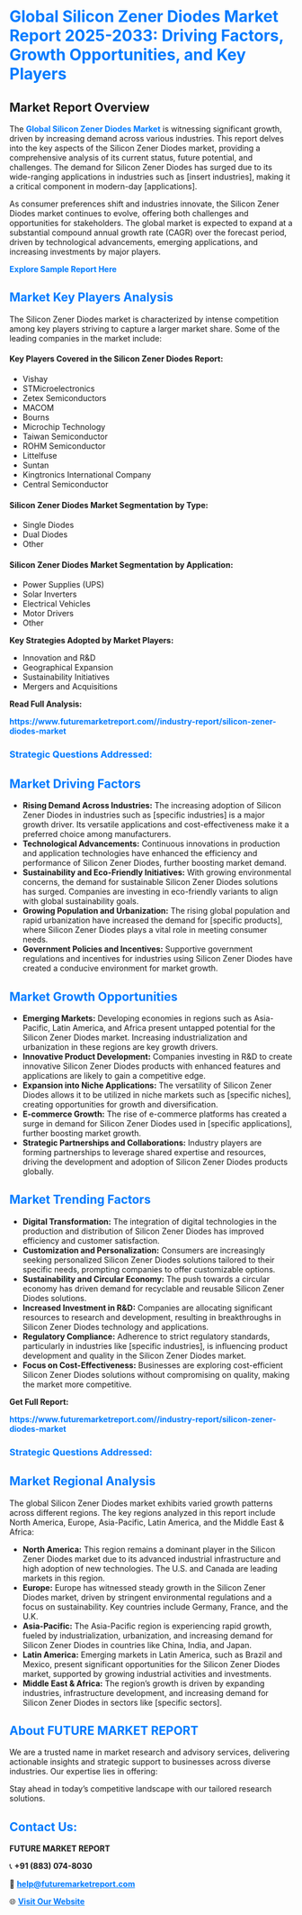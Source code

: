 <h1 style="color: #007BFF;">Global Silicon Zener Diodes Market Report 2025-2033: Driving Factors, Growth Opportunities, and Key Players</h1>

<section id="overview">
<h2>Market Report Overview</h2>
<p>The <a href="https://www.futuremarketreport.com//industry-report/silicon-zener-diodes-market" style="color: #007BFF; text-decoration: none;"><strong>Global Silicon Zener Diodes Market</strong></a> is witnessing significant growth, driven by increasing demand across various industries. This report delves into the key aspects of the Silicon Zener Diodes market, providing a comprehensive analysis of its current status, future potential, and challenges. The demand for Silicon Zener Diodes has surged due to its wide-ranging applications in industries such as [insert industries], making it a critical component in modern-day [applications].</p>
<p>As consumer preferences shift and industries innovate, the Silicon Zener Diodes market continues to evolve, offering both challenges and opportunities for stakeholders. The global market is expected to expand at a substantial compound annual growth rate (CAGR) over the forecast period, driven by technological advancements, emerging applications, and increasing investments by major players.</p>
</section>

<section id="overview">
<p><a href="https://www.futuremarketreport.com//request-sample/reportId=81948" style="color: #007BFF; text-decoration: none;"><strong>Explore Sample Report Here</strong></a></p>
</section>

<section id="key-players">
<h2 style="color: #007BFF;">Market Key Players Analysis</h2>
<p>The Silicon Zener Diodes market is characterized by intense competition among key players striving to capture a larger market share. Some of the leading companies in the market include:</p>
<h4>Key Players Covered in the Silicon Zener Diodes Report:</h4>
<ul><li>Vishay</li><li>STMicroelectronics</li><li>Zetex Semiconductors</li><li>MACOM</li><li>Bourns</li><li>Microchip Technology</li><li>Taiwan Semiconductor</li><li>ROHM Semiconductor</li><li>Littelfuse</li><li>Suntan</li><li>Kingtronics International Company</li><li>Central Semiconductor</li></ul>
<h4>Silicon Zener Diodes Market Segmentation by Type:</h4>
<ul><li>Single Diodes</li><li>Dual Diodes</li><li>Other</li></ul>

<h4>Silicon Zener Diodes Market Segmentation by Application:</h4>
<ul><li>Power Supplies (UPS)</li><li>Solar Inverters</li><li>Electrical Vehicles</li><li>Motor Drivers</li><li>Other</li></ul>
<p><strong>Key Strategies Adopted by Market Players:</strong></p>
<ul>
<li>Innovation and R&D</li>
<li>Geographical Expansion</li>
<li>Sustainability Initiatives</li>
<li>Mergers and Acquisitions</li>
</ul>
</section>

<section>
<p><strong>Read Full Analysis: </strong></p><a href="https://www.futuremarketreport.com//industry-report/silicon-zener-diodes-market" style="color: #007BFF; text-decoration: none;"><strong>https://www.futuremarketreport.com//industry-report/silicon-zener-diodes-market</strong></a>
<h3 style="color: #007BFF;">Strategic Questions Addressed:</h3>
</section>

<section id="driving-factors">
<h2 style="color: #007BFF;">Market Driving Factors</h2>
<ul>
<li><strong>Rising Demand Across Industries:</strong> The increasing adoption of Silicon Zener Diodes in industries such as [specific industries] is a major growth driver. Its versatile applications and cost-effectiveness make it a preferred choice among manufacturers.</li>
<li><strong>Technological Advancements:</strong> Continuous innovations in production and application technologies have enhanced the efficiency and performance of Silicon Zener Diodes, further boosting market demand.</li>
<li><strong>Sustainability and Eco-Friendly Initiatives:</strong> With growing environmental concerns, the demand for sustainable Silicon Zener Diodes solutions has surged. Companies are investing in eco-friendly variants to align with global sustainability goals.</li>
<li><strong>Growing Population and Urbanization:</strong> The rising global population and rapid urbanization have increased the demand for [specific products], where Silicon Zener Diodes plays a vital role in meeting consumer needs.</li>
<li><strong>Government Policies and Incentives:</strong> Supportive government regulations and incentives for industries using Silicon Zener Diodes have created a conducive environment for market growth.</li>
</ul>
</section>

<section id="growth-opportunities">
<h2 style="color: #007BFF;">Market Growth Opportunities</h2>
<ul>
<li><strong>Emerging Markets:</strong> Developing economies in regions such as Asia-Pacific, Latin America, and Africa present untapped potential for the Silicon Zener Diodes market. Increasing industrialization and urbanization in these regions are key growth drivers.</li>
<li><strong>Innovative Product Development:</strong> Companies investing in R&D to create innovative Silicon Zener Diodes products with enhanced features and applications are likely to gain a competitive edge.</li>
<li><strong>Expansion into Niche Applications:</strong> The versatility of Silicon Zener Diodes allows it to be utilized in niche markets such as [specific niches], creating opportunities for growth and diversification.</li>
<li><strong>E-commerce Growth:</strong> The rise of e-commerce platforms has created a surge in demand for Silicon Zener Diodes used in [specific applications], further boosting market growth.</li>
<li><strong>Strategic Partnerships and Collaborations:</strong> Industry players are forming partnerships to leverage shared expertise and resources, driving the development and adoption of Silicon Zener Diodes products globally.</li>
</ul>
</section>

<section id="trending-factors">
<h2 style="color: #007BFF;">Market Trending Factors</h2>
<ul>
<li><strong>Digital Transformation:</strong> The integration of digital technologies in the production and distribution of Silicon Zener Diodes has improved efficiency and customer satisfaction.</li>
<li><strong>Customization and Personalization:</strong> Consumers are increasingly seeking personalized Silicon Zener Diodes solutions tailored to their specific needs, prompting companies to offer customizable options.</li>
<li><strong>Sustainability and Circular Economy:</strong> The push towards a circular economy has driven demand for recyclable and reusable Silicon Zener Diodes solutions.</li>
<li><strong>Increased Investment in R&D:</strong> Companies are allocating significant resources to research and development, resulting in breakthroughs in Silicon Zener Diodes technology and applications.</li>
<li><strong>Regulatory Compliance:</strong> Adherence to strict regulatory standards, particularly in industries like [specific industries], is influencing product development and quality in the Silicon Zener Diodes market.</li>
<li><strong>Focus on Cost-Effectiveness:</strong> Businesses are exploring cost-efficient Silicon Zener Diodes solutions without compromising on quality, making the market more competitive.</li>
</ul>
</section>

<section>
<p><strong>Get Full Report: </strong></p><a href="https://www.futuremarketreport.com//industry-report/silicon-zener-diodes-market" style="color: #007BFF; text-decoration: none;"><strong>https://www.futuremarketreport.com//industry-report/silicon-zener-diodes-market</strong></a>
<h3 style="color: #007BFF;">Strategic Questions Addressed:</h3>
</section>


<section id="regional-analysis">
<h2 style="color: #007BFF;">Market Regional Analysis</h2>
<p>The global Silicon Zener Diodes market exhibits varied growth patterns across different regions. The key regions analyzed in this report include North America, Europe, Asia-Pacific, Latin America, and the Middle East & Africa:</p>
<ul>
<li><strong>North America:</strong> This region remains a dominant player in the Silicon Zener Diodes market due to its advanced industrial infrastructure and high adoption of new technologies. The U.S. and Canada are leading markets in this region.</li>
<li><strong>Europe:</strong> Europe has witnessed steady growth in the Silicon Zener Diodes market, driven by stringent environmental regulations and a focus on sustainability. Key countries include Germany, France, and the U.K.</li>
<li><strong>Asia-Pacific:</strong> The Asia-Pacific region is experiencing rapid growth, fueled by industrialization, urbanization, and increasing demand for Silicon Zener Diodes in countries like China, India, and Japan.</li>
<li><strong>Latin America:</strong> Emerging markets in Latin America, such as Brazil and Mexico, present significant opportunities for the Silicon Zener Diodes market, supported by growing industrial activities and investments.</li>
<li><strong>Middle East & Africa:</strong> The region’s growth is driven by expanding industries, infrastructure development, and increasing demand for Silicon Zener Diodes in sectors like [specific sectors].</li>
</ul>
</section>

<footer>
<h2 style="color: #007BFF;">About FUTURE MARKET REPORT</h2>
<p>We are a trusted name in market research and advisory services, delivering actionable insights and strategic support to businesses across diverse industries. Our expertise lies in offering:</p>

<p>Stay ahead in today’s competitive landscape with our tailored research solutions.</p>

<h2 style="color: #007BFF;">Contact Us:</h2>
<p><strong>FUTURE MARKET REPORT</strong></p>
<p>📞 <strong>+91 (883) 074-8030</strong></p>
<p>📧 <strong><a href="mailto:help@futuremarketreport.com" style="color: #007BFF;">help@futuremarketreport.com</a></strong></p>
<p>🌐 <strong><a href="https://www.futuremarketreport.com/" style="color: #007BFF;">Visit Our Website</a></strong></p>
</footer>